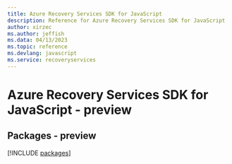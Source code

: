 ```yaml
---
title: Azure Recovery Services SDK for JavaScript
description: Reference for Azure Recovery Services SDK for JavaScript
author: xirzec
ms.author: jeffish
ms.data: 04/13/2023
ms.topic: reference
ms.devlang: javascript
ms.service: recoveryservices
---
```

# Azure Recovery Services SDK for JavaScript - preview
## Packages - preview
[!INCLUDE [packages](recovery-services-index.md)]